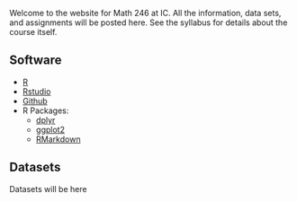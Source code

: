 Welcome to the website for Math 246 at IC. All the information, data sets, and assignments will be posted here. See the syllabus for details about the course itself.

## Software
* [R](https://cran.r-project.org/)
* [Rstudio](https://www.rstudio.com/)
* [Github](https://github.com/)
* R Packages:
  * [dplyr](./dplyr)
  * [ggplot2](./ggplot)
  * [RMarkdown](./rmarkdown)

## Datasets
Datasets will be here
